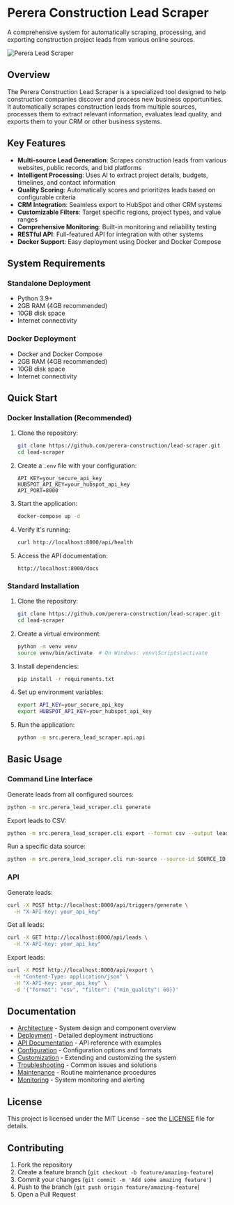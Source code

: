 # Perera Construction Lead Scraper

A comprehensive system for automatically scraping, processing, and exporting construction project leads from various online sources.

![Perera Lead Scraper](docs/images/perera_lead_scraper_logo.png)

## Overview

The Perera Construction Lead Scraper is a specialized tool designed to help construction companies discover and process new business opportunities. It automatically scrapes construction leads from multiple sources, processes them to extract relevant information, evaluates lead quality, and exports them to your CRM or other business systems.

## Key Features

- **Multi-source Lead Generation**: Scrapes construction leads from various websites, public records, and bid platforms
- **Intelligent Processing**: Uses AI to extract project details, budgets, timelines, and contact information
- **Quality Scoring**: Automatically scores and prioritizes leads based on configurable criteria
- **CRM Integration**: Seamless export to HubSpot and other CRM systems
- **Customizable Filters**: Target specific regions, project types, and value ranges
- **Comprehensive Monitoring**: Built-in monitoring and reliability testing
- **RESTful API**: Full-featured API for integration with other systems
- **Docker Support**: Easy deployment using Docker and Docker Compose

## System Requirements

### Standalone Deployment
- Python 3.9+
- 2GB RAM (4GB recommended)
- 10GB disk space
- Internet connectivity

### Docker Deployment
- Docker and Docker Compose
- 2GB RAM (4GB recommended)
- 10GB disk space
- Internet connectivity

## Quick Start

### Docker Installation (Recommended)

1. Clone the repository:
   ```bash
   git clone https://github.com/perera-construction/lead-scraper.git
   cd lead-scraper
   ```

2. Create a `.env` file with your configuration:
   ```
   API_KEY=your_secure_api_key
   HUBSPOT_API_KEY=your_hubspot_api_key
   API_PORT=8000
   ```

3. Start the application:
   ```bash
   docker-compose up -d
   ```

4. Verify it's running:
   ```bash
   curl http://localhost:8000/api/health
   ```

5. Access the API documentation:
   ```
   http://localhost:8000/docs
   ```

### Standard Installation

1. Clone the repository:
   ```bash
   git clone https://github.com/perera-construction/lead-scraper.git
   cd lead-scraper
   ```

2. Create a virtual environment:
   ```bash
   python -m venv venv
   source venv/bin/activate  # On Windows: venv\Scripts\activate
   ```

3. Install dependencies:
   ```bash
   pip install -r requirements.txt
   ```

4. Set up environment variables:
   ```bash
   export API_KEY=your_secure_api_key
   export HUBSPOT_API_KEY=your_hubspot_api_key
   ```

5. Run the application:
   ```bash
   python -m src.perera_lead_scraper.api.api
   ```

## Basic Usage

### Command Line Interface

Generate leads from all configured sources:
```bash
python -m src.perera_lead_scraper.cli generate
```

Export leads to CSV:
```bash
python -m src.perera_lead_scraper.cli export --format csv --output leads.csv
```

Run a specific data source:
```bash
python -m src.perera_lead_scraper.cli run-source --source-id SOURCE_ID
```

### API

Generate leads:
```bash
curl -X POST http://localhost:8000/api/triggers/generate \
  -H "X-API-Key: your_api_key"
```

Get all leads:
```bash
curl -X GET http://localhost:8000/api/leads \
  -H "X-API-Key: your_api_key"
```

Export leads:
```bash
curl -X POST http://localhost:8000/api/export \
  -H "Content-Type: application/json" \
  -H "X-API-Key: your_api_key" \
  -d '{"format": "csv", "filter": {"min_quality": 60}}'
```

## Documentation

- [Architecture](ARCHITECTURE.md) - System design and component overview
- [Deployment](DEPLOYMENT.md) - Detailed deployment instructions
- [API Documentation](API_DOCS.md) - API reference with examples
- [Configuration](CONFIGURATION.md) - Configuration options and formats
- [Customization](CUSTOMIZATION.md) - Extending and customizing the system
- [Troubleshooting](TROUBLESHOOTING.md) - Common issues and solutions
- [Maintenance](MAINTENANCE.md) - Routine maintenance procedures
- [Monitoring](MONITORING.md) - System monitoring and alerting

## License

This project is licensed under the MIT License - see the [LICENSE](LICENSE) file for details.

## Contributing

1. Fork the repository
2. Create a feature branch (`git checkout -b feature/amazing-feature`)
3. Commit your changes (`git commit -m 'Add some amazing feature'`)
4. Push to the branch (`git push origin feature/amazing-feature`)
5. Open a Pull Request